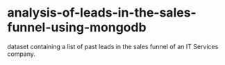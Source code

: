 # analysis-of-leads-in-the-sales-funnel-using-mongodb
dataset containing a list of past leads in the sales funnel of an IT Services company.
